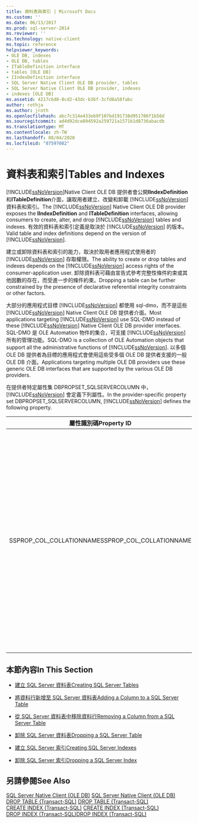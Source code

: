 ```yaml
---
title: 資料表與索引 | Microsoft Docs
ms.custom: ''
ms.date: 06/13/2017
ms.prod: sql-server-2014
ms.reviewer: ''
ms.technology: native-client
ms.topic: reference
helpviewer_keywords:
- OLE DB, indexes
- OLE DB, tables
- ITableDefinition interface
- tables [OLE DB]
- IIndexDefinition interface
- SQL Server Native Client OLE DB provider, tables
- SQL Server Native Client OLE DB provider, indexes
- indexes [OLE DB]
ms.assetid: 4217c6d8-8cd2-43dc-b36f-3cfd8a58fabc
author: rothja
ms.author: jroth
ms.openlocfilehash: abc7c314e433eb9f107bd191738d951706f1b50d
ms.sourcegitcommit: ad4d92dce894592a259721a1571b1d8736abacdb
ms.translationtype: MT
ms.contentlocale: zh-TW
ms.lasthandoff: 08/04/2020
ms.locfileid: "87597082"
---
```

# <a name="tables-and-indexes"></a><span data-ttu-id="21140-102">資料表和索引</span><span class="sxs-lookup"><span data-stu-id="21140-102">Tables and Indexes</span></span>
  <span data-ttu-id="21140-103">[!INCLUDE[ssNoVersion](../../includes/ssnoversion-md.md)]Native Client OLE DB 提供者會公開**IIndexDefinition**和**ITableDefinition**介面，讓取用者建立、改變和卸載 [!INCLUDE[ssNoVersion](../../includes/ssnoversion-md.md)] 資料表和索引。</span><span class="sxs-lookup"><span data-stu-id="21140-103">The [!INCLUDE[ssNoVersion](../../includes/ssnoversion-md.md)] Native Client OLE DB provider exposes the **IIndexDefinition** and **ITableDefinition** interfaces, allowing consumers to create, alter, and drop [!INCLUDE[ssNoVersion](../../includes/ssnoversion-md.md)] tables and indexes.</span></span> <span data-ttu-id="21140-104">有效的資料表和索引定義是取決於 [!INCLUDE[ssNoVersion](../../includes/ssnoversion-md.md)] 的版本。</span><span class="sxs-lookup"><span data-stu-id="21140-104">Valid table and index definitions depend on the version of [!INCLUDE[ssNoVersion](../../includes/ssnoversion-md.md)].</span></span>  
  
 <span data-ttu-id="21140-105">建立或卸除資料表和索引的能力，取決於取用者應用程式使用者的 [!INCLUDE[ssNoVersion](../../includes/ssnoversion-md.md)] 存取權限。</span><span class="sxs-lookup"><span data-stu-id="21140-105">The ability to create or drop tables and indexes depends on the [!INCLUDE[ssNoVersion](../../includes/ssnoversion-md.md)] access rights of the consumer-application user.</span></span> <span data-ttu-id="21140-106">卸除資料表可藉由宣告式參考完整性條件約束或其他因數的存在，而受進一步的條件約束。</span><span class="sxs-lookup"><span data-stu-id="21140-106">Dropping a table can be further constrained by the presence of declarative referential integrity constraints or other factors.</span></span>  
  
 <span data-ttu-id="21140-107">大部分的應用程式目標 [!INCLUDE[ssNoVersion](../../includes/ssnoversion-md.md)] 都使用 sql-dmo，而不是這些 [!INCLUDE[ssNoVersion](../../includes/ssnoversion-md.md)] Native Client OLE DB 提供者介面。</span><span class="sxs-lookup"><span data-stu-id="21140-107">Most applications targeting [!INCLUDE[ssNoVersion](../../includes/ssnoversion-md.md)] use SQL-DMO instead of these [!INCLUDE[ssNoVersion](../../includes/ssnoversion-md.md)] Native Client OLE DB provider interfaces.</span></span> <span data-ttu-id="21140-108">SQL-DMO 是 OLE Automation 物件的集合，可支援 [!INCLUDE[ssNoVersion](../../includes/ssnoversion-md.md)] 所有的管理功能。</span><span class="sxs-lookup"><span data-stu-id="21140-108">SQL-DMO is a collection of OLE Automation objects that support all the administrative functions of [!INCLUDE[ssNoVersion](../../includes/ssnoversion-md.md)].</span></span> <span data-ttu-id="21140-109">以多個 OLE DB 提供者為目標的應用程式會使用這些受多個 OLE DB 提供者支援的一般 OLE DB 介面。</span><span class="sxs-lookup"><span data-stu-id="21140-109">Applications targeting multiple OLE DB providers use these generic OLE DB interfaces that are supported by the various OLE DB providers.</span></span>  
  
 <span data-ttu-id="21140-110">在提供者特定屬性集 DBPROPSET_SQLSERVERCOLUMN 中，[!INCLUDE[ssNoVersion](../../includes/ssnoversion-md.md)] 會定義下列屬性。</span><span class="sxs-lookup"><span data-stu-id="21140-110">In the provider-specific property set DBPROPSET_SQLSERVERCOLUMN, [!INCLUDE[ssNoVersion](../../includes/ssnoversion-md.md)] defines the following property.</span></span>  
  
|<span data-ttu-id="21140-111">屬性識別碼</span><span class="sxs-lookup"><span data-stu-id="21140-111">Property ID</span></span>|<span data-ttu-id="21140-112">描述</span><span class="sxs-lookup"><span data-stu-id="21140-112">Description</span></span>|  
|-----------------|-----------------|  
|<span data-ttu-id="21140-113">SSPROP_COL_COLLATIONNAME</span><span class="sxs-lookup"><span data-stu-id="21140-113">SSPROP_COL_COLLATIONNAME</span></span>|<span data-ttu-id="21140-114">輸入：VT_BSTR</span><span class="sxs-lookup"><span data-stu-id="21140-114">Type: VT_BSTR</span></span><br /><br /> <span data-ttu-id="21140-115">R/W：寫入</span><span class="sxs-lookup"><span data-stu-id="21140-115">R/W: Write</span></span><br /><br /> <span data-ttu-id="21140-116">預設值：Null</span><span class="sxs-lookup"><span data-stu-id="21140-116">Default: Null</span></span><br /><br /> <span data-ttu-id="21140-117">描述：此屬性只能用於 **ITableDefinition**。</span><span class="sxs-lookup"><span data-stu-id="21140-117">Description: This property is used only in **ITableDefinition**.</span></span> <span data-ttu-id="21140-118">在建立 [CREATE TABLE](/sql/t-sql/statements/create-table-transact-sql) 時會使用這個屬性指定的字串</span><span class="sxs-lookup"><span data-stu-id="21140-118">The string specified in this property is used when creating a [CREATE TABLE](/sql/t-sql/statements/create-table-transact-sql)</span></span><br /><br /> <span data-ttu-id="21140-119">陳述式。</span><span class="sxs-lookup"><span data-stu-id="21140-119">statement.</span></span>|  
  
## <a name="in-this-section"></a><span data-ttu-id="21140-120">本節內容</span><span class="sxs-lookup"><span data-stu-id="21140-120">In This Section</span></span>  
  
-   [<span data-ttu-id="21140-121">建立 SQL Server 資料表</span><span class="sxs-lookup"><span data-stu-id="21140-121">Creating SQL Server Tables</span></span>](../../relational-databases/native-client-ole-db-tables-indexes/creating-sql-server-tables.md)  
  
-   [<span data-ttu-id="21140-122">將資料行新增至 SQL Server 資料表</span><span class="sxs-lookup"><span data-stu-id="21140-122">Adding a Column to a SQL Server Table</span></span>](../../relational-databases/native-client-ole-db-tables-indexes/adding-a-column-to-a-sql-server-table.md)  
  
-   [<span data-ttu-id="21140-123">從 SQL Server 資料表中移除資料行</span><span class="sxs-lookup"><span data-stu-id="21140-123">Removing a Column from a SQL Server Table</span></span>](../../relational-databases/native-client-ole-db-tables-indexes/removing-a-column-from-a-sql-server-table.md)  
  
-   [<span data-ttu-id="21140-124">卸除 SQL Server 資料表</span><span class="sxs-lookup"><span data-stu-id="21140-124">Dropping a SQL Server Table</span></span>](../../relational-databases/native-client-ole-db-tables-indexes/dropping-a-sql-server-table.md)  
  
-   [<span data-ttu-id="21140-125">建立 SQL Server 索引</span><span class="sxs-lookup"><span data-stu-id="21140-125">Creating SQL Server Indexes</span></span>](../../relational-databases/indexes/indexes.md)  
  
-   [<span data-ttu-id="21140-126">卸除 SQL Server 索引</span><span class="sxs-lookup"><span data-stu-id="21140-126">Dropping a SQL Server Index</span></span>](../../relational-databases/native-client-ole-db-tables-indexes/dropping-a-sql-server-index.md)  
  
## <a name="see-also"></a><span data-ttu-id="21140-127">另請參閱</span><span class="sxs-lookup"><span data-stu-id="21140-127">See Also</span></span>  
 <span data-ttu-id="21140-128">[SQL Server Native Client &#40;OLE DB&#41;](../../relational-databases/native-client/ole-db/sql-server-native-client-ole-db.md) </span><span class="sxs-lookup"><span data-stu-id="21140-128">[SQL Server Native Client &#40;OLE DB&#41;](../../relational-databases/native-client/ole-db/sql-server-native-client-ole-db.md) </span></span>  
 <span data-ttu-id="21140-129">[DROP TABLE &#40;Transact-SQL&#41;](/sql/t-sql/statements/drop-table-transact-sql) </span><span class="sxs-lookup"><span data-stu-id="21140-129">[DROP TABLE &#40;Transact-SQL&#41;](/sql/t-sql/statements/drop-table-transact-sql) </span></span>  
 <span data-ttu-id="21140-130">[CREATE INDEX &#40;Transact-SQL&#41;](/sql/t-sql/statements/create-index-transact-sql) </span><span class="sxs-lookup"><span data-stu-id="21140-130">[CREATE INDEX &#40;Transact-SQL&#41;](/sql/t-sql/statements/create-index-transact-sql) </span></span>  
 [<span data-ttu-id="21140-131">DROP INDEX &#40;Transact-SQL&#41;</span><span class="sxs-lookup"><span data-stu-id="21140-131">DROP INDEX &#40;Transact-SQL&#41;</span></span>](/sql/t-sql/statements/drop-index-transact-sql)  
  
  
